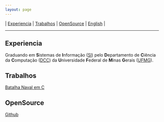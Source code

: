 ```yaml
---
layout: page
---
```

| [Experiencia](#experiencia) | [Trabalhos](#trabalhos) | [OpenSource](#opensource) | [English](index-en.md) |
- - -

<!-- ## **Art**hur **Phil**lip D. Silva -->

<!-- ![artphil](https://avatars2.githubusercontent.com/u/10052259?s=460&v=4) -->

## Experiencia
Graduando em **S**istemas de **I**nformação ([SI](http://dcc.ufmg.br/dcc/?q=pt-br/bsi)) pelo **D**epartamento de **C**iência da **C**omputação ([DCC](http://dcc.ufmg.br/dcc/)) da **U**niversidade **F**ederal de **M**inas **G**erais ([UFMG](https://www.ufmg.br/)).

## Trabalhos
[Batalha Naval em C](https://github.com/artphil/naval_batle_game/blob/master/README.md)

## OpenSource
[Github](https://github.com/artphil7)
